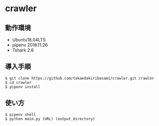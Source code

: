 # crawler

## 動作環境
- Ubuntu18.04LTS
- pipenv 2018.11.26
- Tshark 2.6

## 導入手順
```
$ git clone https://github.com/takaedakiribasami/crawler.git crawler
$ cd crawler
$ pipenv install
```

## 使い方
```
$ pipenv shell
$ python main.py (URL) (output_directory)
```
